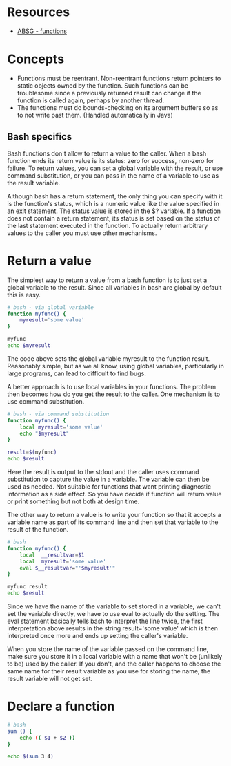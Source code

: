 # Resources
- [ABSG - functions](http://www.tldp.org/LDP/abs/html/functions.html)

# Concepts
- Functions must be reentrant. Non-reentrant functions return pointers to static objects owned by the
function. Such functions can be troublesome since a previously returned result can change if the function is called again, perhaps by another thread.
- The functions must do bounds-checking on its argument buffers so as to not write past them. (Handled automatically in Java)

## Bash specifics
Bash functions don't allow to return a value to the caller. When a bash function ends its return value is its status: zero for success, non-zero for failure. To return values, you can set a global variable with the result, or use command substitution, or you can pass in the name of a variable to use as the result variable.

Although bash has a return statement, the only thing you can specify with it is the function's status, which is a numeric value like the value specified in an exit statement. The status value is stored in the $? variable. If a function does not contain a return statement, its status is set based on the status of the last statement executed in the function. To actually return arbitrary values to the caller you must use other mechanisms.

# Return a value

The simplest way to return a value from a bash function is to just set a global variable to the result. Since all variables in bash are global by default this is easy.

```bash
# bash - via global variable
function myfunc() {
    myresult='some value'
}

myfunc
echo $myresult
```

The code above sets the global variable myresult to the function result. Reasonably simple, but as we all know, using global variables, particularly in large programs, can lead to difficult to find bugs.

A better approach is to use local variables in your functions. The problem then becomes how do you get the result to the caller. One mechanism is to use command substitution.

```bash
# bash - via command substitution
function myfunc() {
    local myresult='some value'
    echo "$myresult"
}

result=$(myfunc)
echo $result
```

Here the result is output to the stdout and the caller uses command substitution to capture the value in a variable. The variable can then be used as needed. Not suitable for functions that want printing diagnostic information as a side effect. So you have decide if function will return value or print something but not both at design time.

The other way to return a value is to write your function so that it accepts a variable name as part of its command line and then set that variable to the result of the function.

```bash
# bash
function myfunc() {
    local  __resultvar=$1
    local  myresult='some value'
    eval $__resultvar="'$myresult'"
}

myfunc result
echo $result
```

Since we have the name of the variable to set stored in a variable, we can't set the variable directly, we have to use eval to actually do the setting. The eval statement basically tells bash to interpret the line twice, the first interpretation above results in the string result='some value' which is then interpreted once more and ends up setting the caller's variable.

When you store the name of the variable passed on the command line, make sure you store it in a local variable with a name that won't be (unlikely to be) used by the caller. If you don't, and the caller happens to choose the same name for their result variable as you use for storing the name, the result variable will not get set.

# Declare a function
```bash
# bash
sum () {
    echo (( $1 + $2 ))
}

echo $(sum 3 4)
```
